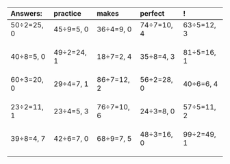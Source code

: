 | Answers: | practice | makes | perfect | ! |
| :--- | :--- | :--- | :--- | :--- |
| 50÷2=25, 0 | 45÷9=5, 0 | 36÷4=9, 0 | 74÷7=10, 4 | 63÷5=12, 3 | 
|   |   |   |   |   | 
|   |   |   |   |   | 
|   |   |   |   |   | 
| 40÷8=5, 0 | 49÷2=24, 1 | 18÷7=2, 4 | 35÷8=4, 3 | 81÷5=16, 1 | 
|   |   |   |   |   | 
|   |   |   |   |   | 
|   |   |   |   |   | 
| 60÷3=20, 0 | 29÷4=7, 1 | 86÷7=12, 2 | 56÷2=28, 0 | 40÷6=6, 4 | 
|   |   |   |   |   | 
|   |   |   |   |   | 
|   |   |   |   |   | 
| 23÷2=11, 1 | 23÷4=5, 3 | 76÷7=10, 6 | 24÷3=8, 0 | 57÷5=11, 2 | 
|   |   |   |   |   | 
|   |   |   |   |   | 
|   |   |   |   |   | 
| 39÷8=4, 7 | 42÷6=7, 0 | 68÷9=7, 5 | 48÷3=16, 0 | 99÷2=49, 1 | 
|   |   |   |   |   | 
|   |   |   |   |   | 
|   |   |   |   |   | 
